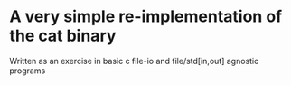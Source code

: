 # A very simple re-implementation of the cat binary
Written as an exercise in basic c file-io and file/std[in,out] agnostic programs

